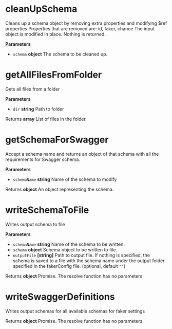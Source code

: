 # cleanUpSchema

Cleans up a schema object by removing extra properties and modifying $ref properties
Properties that are removed are: id, faker, chance
The input object is modified in place. Nothing is returned.

**Parameters**

-   `schema` **object** The schema to be cleaned up.

# getAllFilesFromFolder

Gets all files from a folder

**Parameters**

-   `dir` **string** Path to folder

Returns **array** List of files in the folder.

# getSchemaForSwagger

Accept a schema name and returns an object of that schema with all the requirements for Swagger schema.

**Parameters**

-   `schemaName` **string** Name of the schema to modify

Returns **object** An object representing the schema.

# writeSchemaToFile

Writes output schema to file

**Parameters**

-   `schemaName` **string** Name of the schema to be written.
-   `schema` **object** Schema object to be written to file.
-   `outputFile` **[string]** Path to output file. If nothing is specified, the schema is saved to a file with the schema name under the output folder specified in the fakerConfig file. (optional, default `""`)

Returns **object** Promise. The resolve function has no parameters.

# writeSwaggerDefinitions

Writes output schemas for all available schemas for faker settings

Returns **object** Promise. The resolve function has no parameters.
